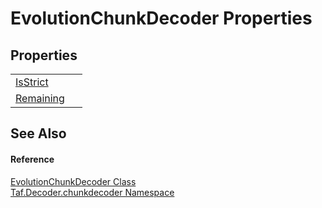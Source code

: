# EvolutionChunkDecoder Properties




## Properties
<table>
<tr>
<td><a href="P_Taf_Decoder_chunkdecoder_EvolutionChunkDecoder_IsStrict.md">IsStrict</a></td>
<td> </td></tr>
<tr>
<td><a href="P_Taf_Decoder_chunkdecoder_EvolutionChunkDecoder_Remaining.md">Remaining</a></td>
<td> </td></tr>
</table>

## See Also


#### Reference
<a href="T_Taf_Decoder_chunkdecoder_EvolutionChunkDecoder.md">EvolutionChunkDecoder Class</a>  
<a href="N_Taf_Decoder_chunkdecoder.md">Taf.Decoder.chunkdecoder Namespace</a>  
